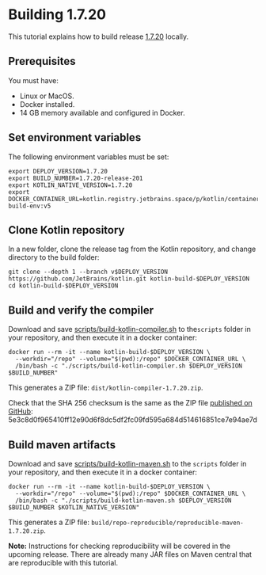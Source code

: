# Building 1.7.20

This tutorial explains how to build release [1.7.20](https://github.com/JetBrains/kotlin/releases/tag/v1.7.20) locally.

## Prerequisites
You must have:
* Linux or MacOS.
* Docker installed.
* 14 GB memory available and configured in Docker. 

## Set environment variables

The following environment variables must be set:

```
export DEPLOY_VERSION=1.7.20
export BUILD_NUMBER=1.7.20-release-201
export KOTLIN_NATIVE_VERSION=1.7.20
export DOCKER_CONTAINER_URL=kotlin.registry.jetbrains.space/p/kotlin/containers/kotlin-build-env:v5
```
## Clone Kotlin repository

In a new folder, clone the release tag from the Kotlin repository, and change directory to the build folder:

```
git clone --depth 1 --branch v$DEPLOY_VERSION https://github.com/JetBrains/kotlin.git kotlin-build-$DEPLOY_VERSION
cd kotlin-build-$DEPLOY_VERSION
```

## Build and verify the compiler

Download and save [scripts/build-kotlin-compiler.sh](https://github.com/JetBrains/kotlin/blob/1.7.20/scripts/build-kotlin-compiler.sh) to 
the`scripts` folder in your repository, and then execute it in a docker container:

```
docker run --rm -it --name kotlin-build-$DEPLOY_VERSION \
  --workdir="/repo" --volume="$(pwd):/repo" $DOCKER_CONTAINER_URL \
  /bin/bash -c "./scripts/build-kotlin-compiler.sh $DEPLOY_VERSION $BUILD_NUMBER"
```

This generates a ZIP file: `dist/kotlin-compiler-1.7.20.zip`.

Check that the SHA 256 checksum is the same as the ZIP file [published on GitHub](https://github.com/JetBrains/kotlin/releases/download/v1.7.20/kotlin-compiler-1.7.20.zip): 5e3c8d0f965410ff12e90d6f8dc5df2fc09fd595a684d514616851ce7e94ae7d

## Build maven artifacts

Download and save [scripts/build-kotlin-maven.sh](https://github.com/JetBrains/kotlin/blob/1.7.20/scripts/build-kotlin-maven.sh) to 
the `scripts` folder in your repository, and then execute it in a docker container:

```
docker run --rm -it --name kotlin-build-$DEPLOY_VERSION \
  --workdir="/repo" --volume="$(pwd):/repo" $DOCKER_CONTAINER_URL \
  /bin/bash -c "./scripts/build-kotlin-maven.sh $DEPLOY_VERSION $BUILD_NUMBER $KOTLIN_NATIVE_VERSION"
```

This generates a ZIP file: `build/repo-reproducible/reproducible-maven-1.7.20.zip`.

**Note:** Instructions for checking reproducibility will be covered in the upcoming release. There are already many JAR files on Maven
central that are reproducible with this tutorial.
